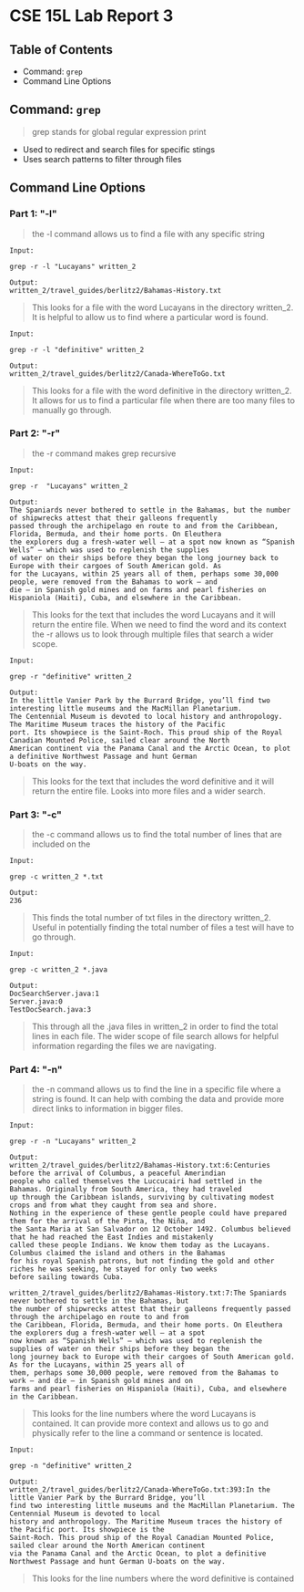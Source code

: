 # CSE 15L Lab Report 3

## Table of Contents
- Command: ```grep```
- Command Line Options

## Command: ```grep```
> grep stands for global regular expression print

- Used to redirect and search files for specific stings
- Uses search patterns to filter through files

## Command Line Options
### Part 1: "-l"
> the -l command allows us to find a file with any specific string


``` 
Input:

grep -r -l "Lucayans" written_2

Output:
written_2/travel_guides/berlitz2/Bahamas-History.txt
```
> This looks for a file with the word Lucayans in the directory written_2. It is helpful to allow us to find where a particular word is found.


``` 
Input:

grep -r -l "definitive" written_2 

Output:
written_2/travel_guides/berlitz2/Canada-WhereToGo.txt
```

> This looks for a file with the word definitive in the directory written_2. It allows for us to find a particular file when there are too many files to manually go through.

### Part 2: "-r"
> the -r command makes grep recursive


``` 
Input:

grep -r  "Lucayans" written_2

Output:
The Spaniards never bothered to settle in the Bahamas, but the number of shipwrecks attest that their galleons frequently 
passed through the archipelago en route to and from the Caribbean, Florida, Bermuda, and their home ports. On Eleuthera 
the explorers dug a fresh-water well — at a spot now known as “Spanish Wells” — which was used to replenish the supplies 
of water on their ships before they began the long journey back to Europe with their cargoes of South American gold. As 
for the Lucayans, within 25 years all of them, perhaps some 30,000 people, were removed from the Bahamas to work — and 
die — in Spanish gold mines and on farms and pearl fisheries on Hispaniola (Haiti), Cuba, and elsewhere in the Caribbean.
```

> This looks for the text that includes the word Lucayans and it will return the entire file. When we need to find the word and its context the -r allows us to look through multiple files that search a wider scope. 


``` 
Input:

grep -r "definitive" written_2

Output:
In the little Vanier Park by the Burrard Bridge, you’ll find two interesting little museums and the MacMillan Planetarium.
The Centennial Museum is devoted to local history and anthropology. The Maritime Museum traces the history of the Pacific 
port. Its showpiece is the Saint-Roch. This proud ship of the Royal Canadian Mounted Police, sailed clear around the North 
American continent via the Panama Canal and the Arctic Ocean, to plot a definitive Northwest Passage and hunt German 
U-boats on the way.
```

> This looks for the text that includes the word definitive and it will return the entire file. Looks into more files and a wider search. 

### Part 3: "-c"
> the -c command allows us to find the total number of lines that are included on the 


``` 
Input:

grep -c written_2 *.txt

Output:
236
```

> This finds the total number of txt files in the directory written_2. Useful in potentially finding the total number of files a test will have to go through.


``` 
Input:

grep -c written_2 *.java

Output:
DocSearchServer.java:1
Server.java:0
TestDocSearch.java:3
```

> This through all the .java files in written_2 in order to find the total lines in each file. The wider scope of file search allows for helpful information regarding the files we are navigating. 

### Part 4: "-n"
> the -n command allows us to find the line in a specific file where a string is found. It can help with combing the data and provide more direct links to information in bigger files. 


``` 
Input:

grep -r -n "Lucayans" written_2  

Output:
written_2/travel_guides/berlitz2/Bahamas-History.txt:6:Centuries before the arrival of Columbus, a peaceful Amerindian 
people who called themselves the Luccucairi had settled in the Bahamas. Originally from South America, they had traveled 
up through the Caribbean islands, surviving by cultivating modest crops and from what they caught from sea and shore. 
Nothing in the experience of these gentle people could have prepared them for the arrival of the Pinta, the Niña, and 
the Santa Maria at San Salvador on 12 October 1492. Columbus believed that he had reached the East Indies and mistakenly 
called these people Indians. We know them today as the Lucayans. Columbus claimed the island and others in the Bahamas 
for his royal Spanish patrons, but not finding the gold and other riches he was seeking, he stayed for only two weeks 
before sailing towards Cuba.

written_2/travel_guides/berlitz2/Bahamas-History.txt:7:The Spaniards never bothered to settle in the Bahamas, but 
the number of shipwrecks attest that their galleons frequently passed through the archipelago en route to and from 
the Caribbean, Florida, Bermuda, and their home ports. On Eleuthera the explorers dug a fresh-water well — at a spot 
now known as “Spanish Wells” — which was used to replenish the supplies of water on their ships before they began the 
long journey back to Europe with their cargoes of South American gold. As for the Lucayans, within 25 years all of 
them, perhaps some 30,000 people, were removed from the Bahamas to work — and die — in Spanish gold mines and on 
farms and pearl fisheries on Hispaniola (Haiti), Cuba, and elsewhere in the Caribbean.
```

> This looks for the line numbers where the word Lucayans is contained. It can provide more context and allows us to go and physically refer to the line a command or sentence is located. 


``` 
Input:

grep -n "definitive" written_2 

Output:
written_2/travel_guides/berlitz2/Canada-WhereToGo.txt:393:In the little Vanier Park by the Burrard Bridge, you’ll 
find two interesting little museums and the MacMillan Planetarium. The Centennial Museum is devoted to local 
history and anthropology. The Maritime Museum traces the history of the Pacific port. Its showpiece is the 
Saint-Roch. This proud ship of the Royal Canadian Mounted Police, sailed clear around the North American continent 
via the Panama Canal and the Arctic Ocean, to plot a definitive Northwest Passage and hunt German U-boats on the way.
```

> This looks for the line numbers where the word definitive is contained 
